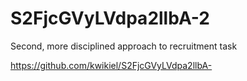 # S2FjcGVyLVdpa2llbA-2
Second, more disciplined approach to recruitment task 

https://github.com/kwikiel/S2FjcGVyLVdpa2llbA-

